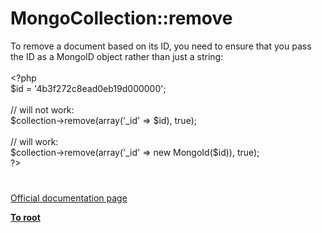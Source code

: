 # MongoCollection::remove




<div class="phpcode"><span class="html">
To remove a document based on its ID, you need to ensure that you pass the ID as a MongoID object rather than just a string:<br><br><span class="default">&lt;?php<br>$id </span><span class="keyword">= </span><span class="string">&apos;4b3f272c8ead0eb19d000000&apos;</span><span class="keyword">;<br><br></span><span class="comment">// will not work:<br></span><span class="default">$collection</span><span class="keyword">-&gt;</span><span class="default">remove</span><span class="keyword">(array(</span><span class="string">&apos;_id&apos; </span><span class="keyword">=&gt; </span><span class="default">$id</span><span class="keyword">), </span><span class="default">true</span><span class="keyword">);<br><br></span><span class="comment">// will work:<br></span><span class="default">$collection</span><span class="keyword">-&gt;</span><span class="default">remove</span><span class="keyword">(array(</span><span class="string">&apos;_id&apos; </span><span class="keyword">=&gt; new </span><span class="default">MongoId</span><span class="keyword">(</span><span class="default">$id</span><span class="keyword">)), </span><span class="default">true</span><span class="keyword">);<br></span><span class="default">?&gt;</span>
</span>
</div>
  

#

[Official documentation page](https://www.php.net/manual/en/mongocollection.remove.php)

**[To root](/README.md)**